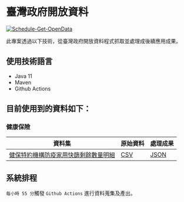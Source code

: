 # 臺灣政府開放資料

[![Schedule-Get-OpenData](https://github.com/Vipcube/opendata.gov.tw/actions/workflows/schedule-get-opendata.yml/badge.svg)](https://github.com/Vipcube/opendata.gov.tw/actions/workflows/schedule-get-opendata.yml)

此專案透過以下技術，從臺灣政府開放資料程式抓取並處理成後續應用成果。

## 使用技術語言

- Java 11
- Maven
- Github Actions

## 目前使用到的資料如下：

### 健康保險

| 資料集 | 原始資料 | 處理成果 |
| -------- | -------- | -------- |
| [健保特約機構防疫家用快篩剩餘數量明細](https://data.nhi.gov.tw/Datasets/DatasetDetail.aspx?id=698)  | [CSV](./src/test/resources/raw/A21030000I-D03001-001.csv) | [JSON](./src/test/resources/json/nhi/rapidTestStock.json) |

## 系統排程

`每小時 55 分`觸發 `Github Actions` 進行資料蒐集及產出。
